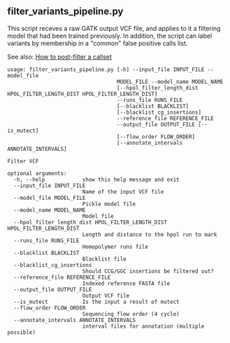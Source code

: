 ## filter_variants_pipeline.py

This script receves a raw GATK output VCF file, and applies to it a filtering model that had been trained previously. 
In addition, the script can label variants by membership in a "common" false positive calls list. 

See also: [How to post-filter a callset](howto-callset-filter.md)

```
usage: filter_variants_pipeline.py [-h] --input_file INPUT_FILE --model_file
                                   MODEL_FILE --model_name MODEL_NAME
                                   [--hpol_filter_length_dist HPOL_FILTER_LENGTH_DIST HPOL_FILTER_LENGTH_DIST]
                                   --runs_file RUNS_FILE
                                   [--blacklist BLACKLIST]
                                   [--blacklist_cg_insertions]
                                   --reference_file REFERENCE_FILE
                                   --output_file OUTPUT_FILE [--is_mutect]
                                   [--flow_order FLOW_ORDER]
                                   [--annotate_intervals ANNOTATE_INTERVALS]

Filter VCF

optional arguments:
  -h, --help            show this help message and exit
  --input_file INPUT_FILE
                        Name of the input VCF file
  --model_file MODEL_FILE
                        Pickle model file
  --model_name MODEL_NAME
                        Model file
  --hpol_filter_length_dist HPOL_FILTER_LENGTH_DIST HPOL_FILTER_LENGTH_DIST
                        Length and distance to the hpol run to mark
  --runs_file RUNS_FILE
                        Homopolymer runs file
  --blacklist BLACKLIST
                        Blacklist file
  --blacklist_cg_insertions
                        Should CCG/GGC insertions be filtered out?
  --reference_file REFERENCE_FILE
                        Indexed reference FASTA file
  --output_file OUTPUT_FILE
                        Output VCF file
  --is_mutect           Is the input a result of mutect
  --flow_order FLOW_ORDER
                        Sequencing flow order (4 cycle)
  --annotate_intervals ANNOTATE_INTERVALS
                        interval files for annotation (multiple possible)
```
